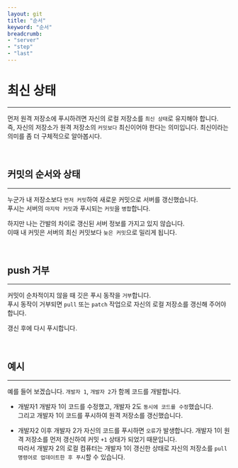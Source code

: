 ```yaml
---
layout: git
title: "순서"
keyword: "순서"
breadcrumb:
- "server"
- "step"
- "last"
---
```


# 최신 상태
---
먼저 원격 저장소에 푸시하려면 자신의 로컬 저장소를 `최신 상태`로 유지해야 합니다.  
즉, 자신의 저장소가 원격 저장소의 `커밋보다` 최신이어야 한다는 의미입니다. 최신이라는 의미를 좀 더 구체적으로 알아봅시다.  

<br>

## 커밋의 순서와 상태
---
누군가 내 저장소보다 `먼저 커밋`하여 새로운 커밋으로 서버를 갱신했습니다.  
푸시는 서버의 `마지막 커밋`과 푸시되는 `커밋`을 `병합`합니다.  

하지만 나는 간발의 차이로 갱신된 서버 정보를 가지고 있지 않습니다.  
이때 내 커밋은 서버의 최신 커밋보다 `늦은 커밋`으로 밀리게 됩니다. 

<br>

## push 거부
---
커밋이 순차적이지 않을 때 깃은 푸시 동작을 `거부`합니다.  
푸시 동작이 거부되면 `pull` 또는 `patch` 작업으로 자신의 로컬 저장소를 갱신해 주어야 합니다.  

갱신 후에 다시 푸시합니다.  

<br>

## 예시
---
예를 들어 보겠습니다. `개발자 1`, `개발자 2`가 함께 코드를 개발합니다.  

* 개발자1
개발자 1이 코드를 수정했고, 개발자 2도 `동시에 코드를 수정`했습니다.  
그리고 개발자 1이 코드를 푸시하여 원격 저장소를 갱신했습니다. 

* 개발자2
이후 개발자 2가 자신의 코드를 푸시하면 `오류`가 발생합니다. 개발자 1이 원격 저장소를 먼저 갱신하여 커밋 `+1` 상태가 되었기 때문입니다.  
따라서 개발자 2의 로컬 컴퓨터는 개발자 1이 갱신한 상태로 자신의 저장소를 `pull 명령어로 업데이트한 후 푸시`할 수 있습니다.  

<br>